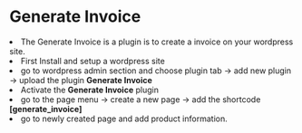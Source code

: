 <h1> Generate Invoice</h1>

<li>The Generate Invoice is a plugin is to create a invoice on your wordpress site.</li>
<li>First Install and setup a wordpress site</li>
<li>go to wordpress admin section and choose plugin tab -> add new plugin -> upload the plugin <b>Generate Invoice</b></li>
<li>Activate the <b>Generate Invoice</b> plugin </li>
<li>go to the page menu -> create a new page -> add the shortcode <b>[generate_invoice]</b></li>
<li>go to newly created page and add product information.</li>


